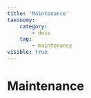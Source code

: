 ```yaml
---
title: 'Maintenance'
taxonomy:
    category:
        - docs
    tag:
        - maintenance
visible: true
---
```


# Maintenance